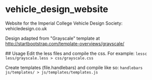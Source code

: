 # vehicle_design_website
Website for the Imperial College Vehicle Design Society: vehicledesign.co.uk

Design adapted from "Grayscale" template at http://startbootstrap.com/template-overviews/grayscale/

## Usage
Edit the less files and compile the css. For example: 
```lessc less/grayscale.less > css/grayscale.css```

Create templates (file.handlebars) and compile like so:
```handlebars js/templates/ > js/templates/templates.js```

